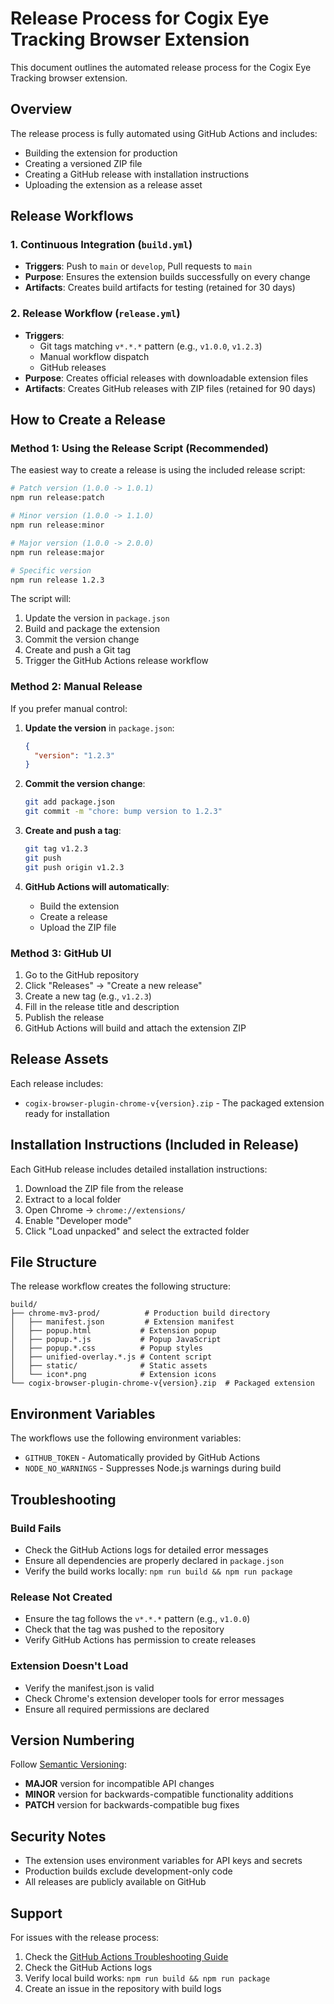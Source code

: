 # Release Process for Cogix Eye Tracking Browser Extension

This document outlines the automated release process for the Cogix Eye Tracking browser extension.

## Overview

The release process is fully automated using GitHub Actions and includes:
- Building the extension for production
- Creating a versioned ZIP file
- Creating a GitHub release with installation instructions
- Uploading the extension as a release asset

## Release Workflows

### 1. Continuous Integration (`build.yml`)
- **Triggers**: Push to `main` or `develop`, Pull requests to `main`
- **Purpose**: Ensures the extension builds successfully on every change
- **Artifacts**: Creates build artifacts for testing (retained for 30 days)

### 2. Release Workflow (`release.yml`)
- **Triggers**: 
  - Git tags matching `v*.*.*` pattern (e.g., `v1.0.0`, `v1.2.3`)
  - Manual workflow dispatch
  - GitHub releases
- **Purpose**: Creates official releases with downloadable extension files
- **Artifacts**: Creates GitHub releases with ZIP files (retained for 90 days)

## How to Create a Release

### Method 1: Using the Release Script (Recommended)

The easiest way to create a release is using the included release script:

```bash
# Patch version (1.0.0 -> 1.0.1)
npm run release:patch

# Minor version (1.0.0 -> 1.1.0)
npm run release:minor

# Major version (1.0.0 -> 2.0.0)
npm run release:major

# Specific version
npm run release 1.2.3
```

The script will:
1. Update the version in `package.json`
2. Build and package the extension
3. Commit the version change
4. Create and push a Git tag
5. Trigger the GitHub Actions release workflow

### Method 2: Manual Release

If you prefer manual control:

1. **Update the version** in `package.json`:
   ```json
   {
     "version": "1.2.3"
   }
   ```

2. **Commit the version change**:
   ```bash
   git add package.json
   git commit -m "chore: bump version to 1.2.3"
   ```

3. **Create and push a tag**:
   ```bash
   git tag v1.2.3
   git push
   git push origin v1.2.3
   ```

4. **GitHub Actions will automatically**:
   - Build the extension
   - Create a release
   - Upload the ZIP file

### Method 3: GitHub UI

1. Go to the GitHub repository
2. Click "Releases" → "Create a new release"
3. Create a new tag (e.g., `v1.2.3`)
4. Fill in the release title and description
5. Publish the release
6. GitHub Actions will build and attach the extension ZIP

## Release Assets

Each release includes:
- `cogix-browser-plugin-chrome-v{version}.zip` - The packaged extension ready for installation

## Installation Instructions (Included in Release)

Each GitHub release includes detailed installation instructions:

1. Download the ZIP file from the release
2. Extract to a local folder
3. Open Chrome → `chrome://extensions/`
4. Enable "Developer mode"
5. Click "Load unpacked" and select the extracted folder

## File Structure

The release workflow creates the following structure:

```
build/
├── chrome-mv3-prod/          # Production build directory
│   ├── manifest.json         # Extension manifest
│   ├── popup.html           # Extension popup
│   ├── popup.*.js           # Popup JavaScript
│   ├── popup.*.css          # Popup styles
│   ├── unified-overlay.*.js # Content script
│   ├── static/              # Static assets
│   └── icon*.png            # Extension icons
└── cogix-browser-plugin-chrome-v{version}.zip  # Packaged extension
```

## Environment Variables

The workflows use the following environment variables:
- `GITHUB_TOKEN` - Automatically provided by GitHub Actions
- `NODE_NO_WARNINGS` - Suppresses Node.js warnings during build

## Troubleshooting

### Build Fails
- Check the GitHub Actions logs for detailed error messages
- Ensure all dependencies are properly declared in `package.json`
- Verify the build works locally: `npm run build && npm run package`

### Release Not Created
- Ensure the tag follows the `v*.*.*` pattern (e.g., `v1.0.0`)
- Check that the tag was pushed to the repository
- Verify GitHub Actions has permission to create releases

### Extension Doesn't Load
- Verify the manifest.json is valid
- Check Chrome's extension developer tools for error messages
- Ensure all required permissions are declared

## Version Numbering

Follow [Semantic Versioning](https://semver.org/):
- **MAJOR** version for incompatible API changes
- **MINOR** version for backwards-compatible functionality additions
- **PATCH** version for backwards-compatible bug fixes

## Security Notes

- The extension uses environment variables for API keys and secrets
- Production builds exclude development-only code
- All releases are publicly available on GitHub

## Support

For issues with the release process:
1. Check the [GitHub Actions Troubleshooting Guide](./GITHUB_ACTIONS_TROUBLESHOOTING.md)
2. Check the GitHub Actions logs
3. Verify local build works: `npm run build && npm run package`
4. Create an issue in the repository with build logs
